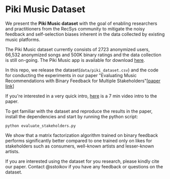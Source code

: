 # Piki Music Dataset
We present the **Piki Music dataset** with the goal of enabling researchers and practitioners from the RecSys community to mitigate the noisy feedback and self-selection biases inherent in the data collected by existing music platforms.

The Piki Music dataset currently consists of 2723 anonymized users, 66,532 anonymized songs and 500K binary ratings and the data collection is still on-going. The Piki Music app is available for download [here](https://piki.page.link/AcVj).

In this repo, we release the dataset(`data/piki_dataset.csv`) and the code for conducting the experiments in our paper "Evaluating Music Recommendations with Binary Feedback for Multiple Stakeholders"[[paper link](https://papers.ssrn.com/sol3/papers.cfm?abstract_id=3919046)]

If you're interested in a very quick intro, [here](https://www.youtube.com/watch?v=2f74yQjhCkk) is a 7 min video intro to the paper.

To get familiar with the dataset and reproduce the results in the paper, install the dependencies and start by running the python script:

```
python evaluate_stakeholders.py
```

We show that a matrix factorization algorithm trained on binary feedback performs significantly better compared to one trained only on likes for stakeholders such as consumers, well-known artists and lesser-known artists.


If you are interested using the dataset for you research, please kindly cite our paper. Contact @sstoikov if you have any feedback or questions on the dataset.
